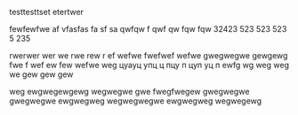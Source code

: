 testtesttset
etertwer


fewfewfwe
af
vfasfas
fa
sf
sa
qwfqw
f
qwf
qw
fqw
fqw
32423
523
523
523
5
235

rwerwer
wer
we
rwe
rew
r
ef
wefwe
fwefwef
wefwe
gwegwegwe
gewgewg
fwe
f
wef
ew
few
wefwe
weg
цуауц
упц
ц
пцу
п
цуп
уц
п
ewfg
wg
weg
weg
we
gew
gew
gew

weg
ewgwegewgewg
wegwegwe
gwe
fwegfwegew
gwegwegwe
gwegwegwe
ewgwegweg
wegwegwegwe
ewgwegweg
wegwegewg